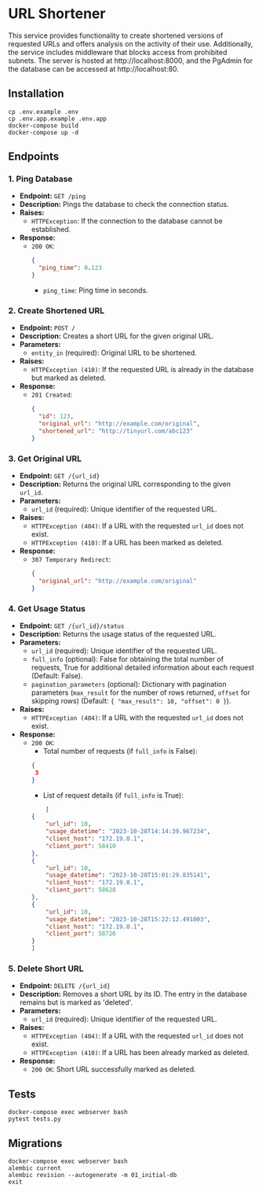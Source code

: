 # URL Shortener

This service provides functionality to create shortened versions of requested URLs and offers analysis on the activity of their use. Additionally, the service includes middleware that blocks access from prohibited subnets. The server is hosted at http://localhost:8000, and the PgAdmin for the database can be accessed at http://localhost:80.


## Installation

    cp .env.example .env
    cp .env.app.example .env.app
    docker-compose build
    docker-compose up -d


## Endpoints

### 1. Ping Database

- **Endpoint:** `GET /ping`
- **Description:** Pings the database to check the connection status.
- **Raises:**
  - `HTTPException`: If the connection to the database cannot be established.
- **Response:**
  - `200 OK`:
    ```json
    {
      "ping_time": 0.123
    }
    ```
    - `ping_time`: Ping time in seconds.

### 2. Create Shortened URL

- **Endpoint:** `POST /`
- **Description:** Creates a short URL for the given original URL.
- **Parameters:**
  - `entity_in` (required): Original URL to be shortened.
- **Raises:**
  - `HTTPException (410)`: If the requested URL is already in the database but marked as deleted.
- **Response:**
  - `201 Created`:
    ```json
    {
      "id": 123,
      "original_url": "http://example.com/original",
      "shortened_url": "http://tinyurl.com/abc123"
    }
    ```

### 3. Get Original URL

- **Endpoint:** `GET /{url_id}`
- **Description:** Returns the original URL corresponding to the given `url_id`.
- **Parameters:**
  - `url_id` (required): Unique identifier of the requested URL.
- **Raises:**
  - `HTTPException (404)`: If a URL with the requested `url_id` does not exist.
  - `HTTPException (410)`: If a URL has been marked as deleted.
- **Response:**
  - `307 Temporary Redirect`:
    ```json
    {
      "original_url": "http://example.com/original"
    }
    ```

### 4. Get Usage Status

- **Endpoint:** `GET /{url_id}/status`
- **Description:** Returns the usage status of the requested URL.
- **Parameters:**
  - `url_id` (required): Unique identifier of the requested URL.
  - `full_info` (optional): False for obtaining the total number of requests, True for additional detailed information about each request (Default: False).
  - `pagination_parameters` (optional): Dictionary with pagination parameters (`max_result` for the number of rows returned, `offset` for skipping rows) (Default: `{ "max_result": 10, "offset": 0 }`).
- **Raises:**
  - `HTTPException (404)`: If a URL with the requested `url_id` does not exist.
- **Response:**
  - `200 OK`:
    - Total number of requests (if `full_info` is False):
     ```json
    {
      3
    }
    ```
    - List of request details (if `full_info` is True):
    ```json
        [
    {
        "url_id": 10,
        "usage_datetime": "2023-10-28T14:14:39.967234",
        "client_host": "172.19.0.1",
        "client_port": 58410
    },
    {
        "url_id": 10,
        "usage_datetime": "2023-10-28T15:01:29.835141",
        "client_host": "172.19.0.1",
        "client_port": 58628
    },
    {
        "url_id": 10,
        "usage_datetime": "2023-10-28T15:22:12.491003",
        "client_host": "172.19.0.1",
        "client_port": 58726
    }
    ]
    ```


### 5. Delete Short URL

- **Endpoint:** `DELETE /{url_id}`
- **Description:** Removes a short URL by its ID. The entry in the database remains but is marked as 'deleted'.
- **Parameters:**
  - `url_id` (required): Unique identifier of the requested URL.
- **Raises:**
  - `HTTPException (404)`: If a URL with the requested `url_id` does not exist.
  - `HTTPException (410)`: If a URL has been already marked as deleted.
- **Response:**
  - `200 OK`: Short URL successfully marked as deleted.


## Tests

    docker-compose exec webserver bash
    pytest tests.py


## Migrations

    docker-compose exec webserver bash
    alembic current
    alembic revision --autogenerate -m 01_initial-db
    exit
